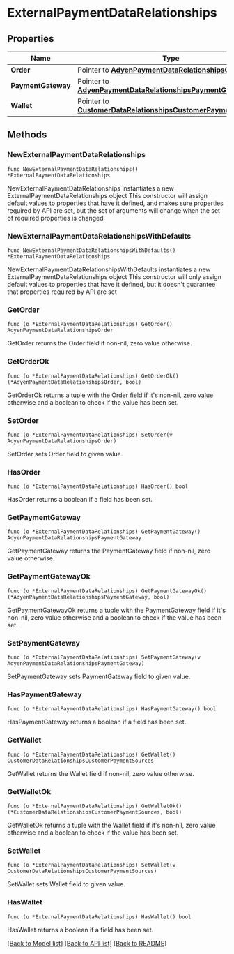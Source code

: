 # ExternalPaymentDataRelationships

## Properties

Name | Type | Description | Notes
------------ | ------------- | ------------- | -------------
**Order** | Pointer to [**AdyenPaymentDataRelationshipsOrder**](AdyenPaymentDataRelationshipsOrder.md) |  | [optional] 
**PaymentGateway** | Pointer to [**AdyenPaymentDataRelationshipsPaymentGateway**](AdyenPaymentDataRelationshipsPaymentGateway.md) |  | [optional] 
**Wallet** | Pointer to [**CustomerDataRelationshipsCustomerPaymentSources**](CustomerDataRelationshipsCustomerPaymentSources.md) |  | [optional] 

## Methods

### NewExternalPaymentDataRelationships

`func NewExternalPaymentDataRelationships() *ExternalPaymentDataRelationships`

NewExternalPaymentDataRelationships instantiates a new ExternalPaymentDataRelationships object
This constructor will assign default values to properties that have it defined,
and makes sure properties required by API are set, but the set of arguments
will change when the set of required properties is changed

### NewExternalPaymentDataRelationshipsWithDefaults

`func NewExternalPaymentDataRelationshipsWithDefaults() *ExternalPaymentDataRelationships`

NewExternalPaymentDataRelationshipsWithDefaults instantiates a new ExternalPaymentDataRelationships object
This constructor will only assign default values to properties that have it defined,
but it doesn't guarantee that properties required by API are set

### GetOrder

`func (o *ExternalPaymentDataRelationships) GetOrder() AdyenPaymentDataRelationshipsOrder`

GetOrder returns the Order field if non-nil, zero value otherwise.

### GetOrderOk

`func (o *ExternalPaymentDataRelationships) GetOrderOk() (*AdyenPaymentDataRelationshipsOrder, bool)`

GetOrderOk returns a tuple with the Order field if it's non-nil, zero value otherwise
and a boolean to check if the value has been set.

### SetOrder

`func (o *ExternalPaymentDataRelationships) SetOrder(v AdyenPaymentDataRelationshipsOrder)`

SetOrder sets Order field to given value.

### HasOrder

`func (o *ExternalPaymentDataRelationships) HasOrder() bool`

HasOrder returns a boolean if a field has been set.

### GetPaymentGateway

`func (o *ExternalPaymentDataRelationships) GetPaymentGateway() AdyenPaymentDataRelationshipsPaymentGateway`

GetPaymentGateway returns the PaymentGateway field if non-nil, zero value otherwise.

### GetPaymentGatewayOk

`func (o *ExternalPaymentDataRelationships) GetPaymentGatewayOk() (*AdyenPaymentDataRelationshipsPaymentGateway, bool)`

GetPaymentGatewayOk returns a tuple with the PaymentGateway field if it's non-nil, zero value otherwise
and a boolean to check if the value has been set.

### SetPaymentGateway

`func (o *ExternalPaymentDataRelationships) SetPaymentGateway(v AdyenPaymentDataRelationshipsPaymentGateway)`

SetPaymentGateway sets PaymentGateway field to given value.

### HasPaymentGateway

`func (o *ExternalPaymentDataRelationships) HasPaymentGateway() bool`

HasPaymentGateway returns a boolean if a field has been set.

### GetWallet

`func (o *ExternalPaymentDataRelationships) GetWallet() CustomerDataRelationshipsCustomerPaymentSources`

GetWallet returns the Wallet field if non-nil, zero value otherwise.

### GetWalletOk

`func (o *ExternalPaymentDataRelationships) GetWalletOk() (*CustomerDataRelationshipsCustomerPaymentSources, bool)`

GetWalletOk returns a tuple with the Wallet field if it's non-nil, zero value otherwise
and a boolean to check if the value has been set.

### SetWallet

`func (o *ExternalPaymentDataRelationships) SetWallet(v CustomerDataRelationshipsCustomerPaymentSources)`

SetWallet sets Wallet field to given value.

### HasWallet

`func (o *ExternalPaymentDataRelationships) HasWallet() bool`

HasWallet returns a boolean if a field has been set.


[[Back to Model list]](../README.md#documentation-for-models) [[Back to API list]](../README.md#documentation-for-api-endpoints) [[Back to README]](../README.md)


